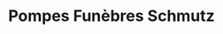 ---
title: "Pompes Funèbres Schmutz"
url: /maizieres-la-grande-paroisse/pompes-funebres-schmutz/
shop: directeurs de funérailles
---
